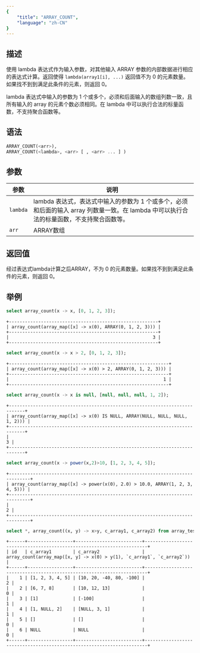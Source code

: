 ```yaml
---
{
    "title": "ARRAY_COUNT",
    "language": "zh-CN"
}
---
```


<!--
Licensed to the Apache Software Foundation (ASF) under one
or more contributor license agreements.  See the NOTICE file
distributed with this work for additional information
regarding copyright ownership.  The ASF licenses this file
to you under the Apache License, Version 2.0 (the
"License"); you may not use this file except in compliance
with the License.  You may obtain a copy of the License at

  http://www.apache.org/licenses/LICENSE-2.0

Unless required by applicable law or agreed to in writing,
software distributed under the License is distributed on an
"AS IS" BASIS, WITHOUT WARRANTIES OR CONDITIONS OF ANY
KIND, either express or implied.  See the License for the
specific language governing permissions and limitations
under the License.
-->

## 描述

使用 lambda 表达式作为输入参数，对其他输入 ARRAY 参数的内部数据进行相应的表达式计算。返回使得 `lambda(array1[i], ...)` 返回值不为 0 的元素数量。如果找不到到满足此条件的元素，则返回 0。

lambda 表达式中输入的参数为 1 个或多个，必须和后面输入的数组列数一致，且所有输入的 array 的元素个数必须相同。在 lambda 中可以执行合法的标量函数，不支持聚合函数等。

## 语法

```sql
ARRAY_COUNT(<arr>),
ARRAY_COUNT(<lambda>, <arr> [ , <arr> ... ] )
```

## 参数

| 参数 | 说明 | 
| --- |---|
| `lambda` | lambda 表达式，表达式中输入的参数为 1 个或多个，必须和后面的输入 array 列数量一致。在 lambda 中可以执行合法的标量函数，不支持聚合函数等。 |
| `arr` | ARRAY数组     |

## 返回值

经过表达式lambda计算之后ARRAY，不为 0 的元素数量。如果找不到到满足此条件的元素，则返回 0。

## 举例

```sql
select array_count(x -> x, [0, 1, 2, 3]);
```

```text
+--------------------------------------------------------+
| array_count(array_map([x] -> x(0), ARRAY(0, 1, 2, 3))) |
+--------------------------------------------------------+
|                                                      3 |
+--------------------------------------------------------+
```

```sql
select array_count(x -> x > 2, [0, 1, 2, 3]);
```

```text
+------------------------------------------------------------+
| array_count(array_map([x] -> x(0) > 2, ARRAY(0, 1, 2, 3))) |
+------------------------------------------------------------+
|                                                          1 |
+------------------------------------------------------------+
```

```sql
select array_count(x -> x is null, [null, null, null, 1, 2]);
```

```text
+----------------------------------------------------------------------------+
| array_count(array_map([x] -> x(0) IS NULL, ARRAY(NULL, NULL, NULL, 1, 2))) |
+----------------------------------------------------------------------------+
|                                                                          3 |
+----------------------------------------------------------------------------+
```

```sql
select array_count(x -> power(x,2)>10, [1, 2, 3, 4, 5]);
```

```text
+------------------------------------------------------------------------------+
| array_count(array_map([x] -> power(x(0), 2.0) > 10.0, ARRAY(1, 2, 3, 4, 5))) |
+------------------------------------------------------------------------------+
|                                                                            2 |
+------------------------------------------------------------------------------+
```

```sql
select *, array_count((x, y) -> x>y, c_array1, c_array2) from array_test;
```

```text
+------+-----------------+-------------------------+-----------------------------------------------------------------------+
| id   | c_array1        | c_array2                | array_count(array_map([x, y] -> x(0) > y(1), `c_array1`, `c_array2`)) |
+------+-----------------+-------------------------+-----------------------------------------------------------------------+
|    1 | [1, 2, 3, 4, 5] | [10, 20, -40, 80, -100] |                                                                     2 |
|    2 | [6, 7, 8]       | [10, 12, 13]            |                                                                     0 |
|    3 | [1]             | [-100]                  |                                                                     1 |
|    4 | [1, NULL, 2]    | [NULL, 3, 1]            |                                                                     1 |
|    5 | []              | []                      |                                                                     0 |
|    6 | NULL            | NULL                    |                                                                     0 |
+------+-----------------+-------------------------+-----------------------------------------------------------------------+
```



